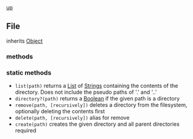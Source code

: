 [up](index.md)

## File
inherits [Object](object.md)

### methods


### static methods
- `list(path)` returns a [List](list.md) of [Strings](string.md) containing the contents of the directory.  Does not include the pseudo paths of '.' and '..'
- `directory?(path)` returns a [Boolean](boolean.md) if the given path is a directory
- `remove(path, [recursively])` deletes a directory from the filesystem, optionally deleting the contents first
- `delete(path, [recursively])` alias for remove
- `create(path)` creates the given directory and all parent directories required

